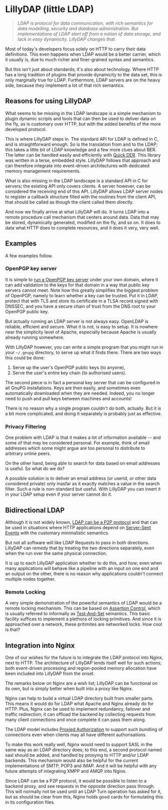 # LillyDAP (little LDAP)

> *LDAP is protocol for data communication, with rich semantics for data
> modelling, security and database administration.  But implementations of
> LDAP start off from a notion of data storage, and lack in easy dynamicity.
> LillyDAP changes that.*

Most of today's developers focus solely on HTTP to carry their data
definitions.  This even happens when LDAP would be a better carrier, which
it usually is, due to much richer and finer-grained syntax and semantics.

But this isn't just about standards; it's also about technology.  Where
HTTP has a long tradition of plugins that provide dynamicity to the data
set, this is only marginally true for LDAP.  Furthermore, LDAP servers
are on the heavy side, because they implement a lot of that rich
semantics.


## Reasons for using LillyDAP

What seems to be missing in the LDAP landscape is a simple mechanism to
plugin dynamic scripts and tools that can then be used to deliver data
on the fly, as is customary over HTTP, but with the added benefits of
the more developed protocol.

This is where LillyDAP steps in.  The standard API for LDAP is defined in
C, and is straightforward enough.  So is the translation from and to the
LDAP; this takes a little bit of LDAP knowledge and a few more clues about
BER.  The latter can be handled easily and efficiently with
[Quick DER](https://github.com/vanrein/quick-der).  This library was
written in a terse, embedded style.  LillyDAP follows that approach
and can therefore integrate into event-driven architectures with dedicated
memory management requirements.

What is also missing in the LDAP landscape is a standard API in C for
servers; the existing API only covers clients.  A server however, can
be considered the receiving end of this API.  LillyDAP allows LDAP server
nodes to register a callback structure filled with the routines from the
client API, that should be called as though the client called them
directly.

And now we finally arrive at what LillyDAP will do.  It turns LDAP into
a remote procedure call mechanism that centers around data.  Data that
may be stored, dynamically generated, modified on the fly, and so on.
It does to data what HTTP does to complete resources, and it does it
very, very well.


## Examples

A few examples follow.


### OpenPGP key server

It is simple to
[run a OpenPGP key server](http://rickywiki.vanrein.org/doku.php?id=globaldir-5-openpgp)
under your own domain, where it can add validation to the keys for that domain
in a way that public key servers cannot meet.
Note how this greatly simplifies the biggest problem of OpenPGP, namely to
learn whether a key can be trusted.  Put it in LDAP, protect that with TLS
and store its certificate in a TLSA record signed with DNSSEC, and you have
a secure chain of trust from the DNS root to your OpenPGP public key.

But actually running an LDAP server is not always easy.  OpenLDAP is reliable,
efficient and secure.  What it is not, is easy to setup.  It is nowhere near
the simplicity level of Apache, especially because Apache is usually already
running somewhere.

With LillyDAP however, you can write a simple program that you might run
in your `~/.gnupg` directory, to serve up what it finds there.  There are
two ways this could be done:

 1. Serve up the user's OpenPGP public keys (to anyone),
 2. Serve the user's entire key chain (to authorised users).

The second piece is in fact a personal key server that can be configured
in all GnuPG installations.  Keys are then easily, and sometimes even
automatically downloaded when they are needed.  Indeed, you no longer need
to push and pull keys between machines and accounts!

There is no reason why a single program couldn't do both, actually.  But
it is a bit more complicated, and doing it separately is probably just as
effective.


### Privacy Filtering

One problem with LDAP is that it makes a lot of information available -- and
some of that may be considered personal.  For example, think of email
addresses which some might argue are too personal to distribute to
arbitrary online peers.

On the other hand, being able to search for data based on email addresses
is useful.  So what do we do?

A possible solution is to deliver an email address (or userid, or other
data considered private) only inasfar as it exactly matches a value in
the search filter.  Such a rule is non-standard but useful.  With LillyDAP
you can insert it in your LDAP setup even if your server cannot do it.


## Bidirectional LDAP

Although it is not widely known,
[LDAP can be a P2P protocol](https://tools.ietf.org/html/rfc4531)
and that can be used in situations where HTTP applications depend on
[Server-Sent Events](http://www.w3schools.com/HTML/html5_serversentevents.asp)
with the customary minimalistic semantics.

But not all software will like LDAP Requests to pass in both directions.
LillyDAP can remedy that by treating the two directions separately, even
when the run over the same physical connection.

It is up to each
LillyDAP application whether to do this, and how; even when many
applications will behave like a pipeline with an input on one end
and an output on the other, there is no reason why applications
couldn't connect multiple nodes together.


### Remote Locking

A very simple demonstration of the powerful semantics of LDAP would be
a remote locking mechanism.  This can be based on
[Assertion Control](https://tools.ietf.org/html/rfc4528),
which is usually referred to informally as
[Test-And-Set](https://en.wikipedia.org/wiki/Test-and-set)
semantics.  This basic facility suffices to implement a plethora of
locking primitives.  And since it is approached over a network,
these pritimites are networked locks.  How cool is that?


## Integration into Nginx

One of our wishes for the future is to integrate the LDAP protocol into
Nginx, next to HTTP.  The architecture of LillyDAP lends itself well for
such actions; both event-driven processing and region-pooled memory
allocation have been included into LillyDAP from the onset.

The remarks below on Nginx are a wish list; LillyDAP can be functional
on its own, but is simply better when built into a proxy like Nginx.

Nginx can help to build a virtual LDAP directory built from smaller parts.
This means it would do for LDAP what Apache and Nginx already do for HTTP.
Plus, Nginx can be used to implement redundancy, failover and traffic
redirection; it can offload the backend by collecting requests from many
client connections and once complete it can pass them along.

The LDAP model includes
[Proxied Authorization](https://tools.ietf.org/html/rfc4370)
to support such bundling of connections even when clients may all have
different authorisations.

To make this work really well, Nginx would need to support SASL in the
same way as an LDAP directory does; to this end, a second protocol
named sasl should be added, and handled by proxying to HTTP and/or
LDAP backends.  This mechanism would also be helpful for the current
implementations of SMTP, POP3 and IMAP.  And it will be helpful with any
future attempts of integrating XMPP and AMQP into Nginx.

Since LDAP can be a P2P protocol, it would be possible to listen to
a backend proxy, and see requests in the opposite direction pass through.
This will normally not be used until an LDAP Turn operation has asked
for it, but as should be clear from this, Nginx holds good cards for
formulating this in its configuration files.


